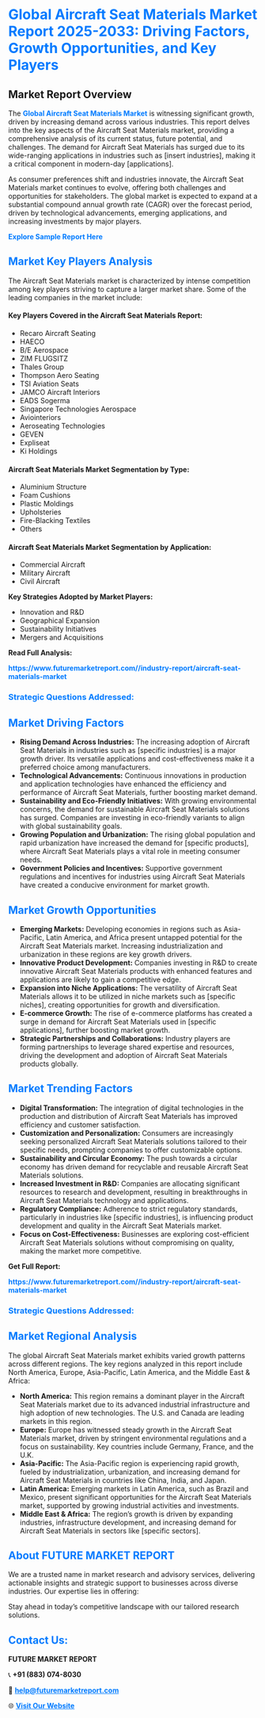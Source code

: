 <h1 style="color: #007BFF;">Global Aircraft Seat Materials Market Report 2025-2033: Driving Factors, Growth Opportunities, and Key Players</h1>

<section id="overview">
<h2>Market Report Overview</h2>
<p>The <a href="https://www.futuremarketreport.com//industry-report/aircraft-seat-materials-market" style="color: #007BFF; text-decoration: none;"><strong>Global Aircraft Seat Materials Market</strong></a> is witnessing significant growth, driven by increasing demand across various industries. This report delves into the key aspects of the Aircraft Seat Materials market, providing a comprehensive analysis of its current status, future potential, and challenges. The demand for Aircraft Seat Materials has surged due to its wide-ranging applications in industries such as [insert industries], making it a critical component in modern-day [applications].</p>
<p>As consumer preferences shift and industries innovate, the Aircraft Seat Materials market continues to evolve, offering both challenges and opportunities for stakeholders. The global market is expected to expand at a substantial compound annual growth rate (CAGR) over the forecast period, driven by technological advancements, emerging applications, and increasing investments by major players.</p>
</section>

<section id="overview">
<p><a href="https://www.futuremarketreport.com//request-sample/reportId=83720" style="color: #007BFF; text-decoration: none;"><strong>Explore Sample Report Here</strong></a></p>
</section>

<section id="key-players">
<h2 style="color: #007BFF;">Market Key Players Analysis</h2>
<p>The Aircraft Seat Materials market is characterized by intense competition among key players striving to capture a larger market share. Some of the leading companies in the market include:</p>
<h4>Key Players Covered in the Aircraft Seat Materials Report:</h4>
<ul><li>Recaro Aircraft Seating</li><li>HAECO</li><li>B/E Aerospace</li><li>ZIM FLUGSITZ</li><li>Thales Group</li><li>Thompson Aero Seating</li><li>TSI Aviation Seats</li><li>JAMCO Aircraft Interiors</li><li>EADS Sogerma</li><li>Singapore Technologies Aerospace</li><li>Aviointeriors</li><li>Aeroseating Technologies</li><li>GEVEN</li><li>Expliseat</li><li>Ki Holdings</li></ul>
<h4>Aircraft Seat Materials Market Segmentation by Type:</h4>
<ul><li>Aluminium Structure</li><li>Foam Cushions</li><li>Plastic Moldings</li><li>Upholsteries</li><li>Fire-Blacking Textiles</li><li>Others</li></ul>

<h4>Aircraft Seat Materials Market Segmentation by Application:</h4>
<ul><li>Commercial Aircraft</li><li>Military Aircraft</li><li>Civil Aircraft</li></ul>
<p><strong>Key Strategies Adopted by Market Players:</strong></p>
<ul>
<li>Innovation and R&D</li>
<li>Geographical Expansion</li>
<li>Sustainability Initiatives</li>
<li>Mergers and Acquisitions</li>
</ul>
</section>

<section>
<p><strong>Read Full Analysis: </strong></p><a href="https://www.futuremarketreport.com//industry-report/aircraft-seat-materials-market" style="color: #007BFF; text-decoration: none;"><strong>https://www.futuremarketreport.com//industry-report/aircraft-seat-materials-market</strong></a>
<h3 style="color: #007BFF;">Strategic Questions Addressed:</h3>
</section>

<section id="driving-factors">
<h2 style="color: #007BFF;">Market Driving Factors</h2>
<ul>
<li><strong>Rising Demand Across Industries:</strong> The increasing adoption of Aircraft Seat Materials in industries such as [specific industries] is a major growth driver. Its versatile applications and cost-effectiveness make it a preferred choice among manufacturers.</li>
<li><strong>Technological Advancements:</strong> Continuous innovations in production and application technologies have enhanced the efficiency and performance of Aircraft Seat Materials, further boosting market demand.</li>
<li><strong>Sustainability and Eco-Friendly Initiatives:</strong> With growing environmental concerns, the demand for sustainable Aircraft Seat Materials solutions has surged. Companies are investing in eco-friendly variants to align with global sustainability goals.</li>
<li><strong>Growing Population and Urbanization:</strong> The rising global population and rapid urbanization have increased the demand for [specific products], where Aircraft Seat Materials plays a vital role in meeting consumer needs.</li>
<li><strong>Government Policies and Incentives:</strong> Supportive government regulations and incentives for industries using Aircraft Seat Materials have created a conducive environment for market growth.</li>
</ul>
</section>

<section id="growth-opportunities">
<h2 style="color: #007BFF;">Market Growth Opportunities</h2>
<ul>
<li><strong>Emerging Markets:</strong> Developing economies in regions such as Asia-Pacific, Latin America, and Africa present untapped potential for the Aircraft Seat Materials market. Increasing industrialization and urbanization in these regions are key growth drivers.</li>
<li><strong>Innovative Product Development:</strong> Companies investing in R&D to create innovative Aircraft Seat Materials products with enhanced features and applications are likely to gain a competitive edge.</li>
<li><strong>Expansion into Niche Applications:</strong> The versatility of Aircraft Seat Materials allows it to be utilized in niche markets such as [specific niches], creating opportunities for growth and diversification.</li>
<li><strong>E-commerce Growth:</strong> The rise of e-commerce platforms has created a surge in demand for Aircraft Seat Materials used in [specific applications], further boosting market growth.</li>
<li><strong>Strategic Partnerships and Collaborations:</strong> Industry players are forming partnerships to leverage shared expertise and resources, driving the development and adoption of Aircraft Seat Materials products globally.</li>
</ul>
</section>

<section id="trending-factors">
<h2 style="color: #007BFF;">Market Trending Factors</h2>
<ul>
<li><strong>Digital Transformation:</strong> The integration of digital technologies in the production and distribution of Aircraft Seat Materials has improved efficiency and customer satisfaction.</li>
<li><strong>Customization and Personalization:</strong> Consumers are increasingly seeking personalized Aircraft Seat Materials solutions tailored to their specific needs, prompting companies to offer customizable options.</li>
<li><strong>Sustainability and Circular Economy:</strong> The push towards a circular economy has driven demand for recyclable and reusable Aircraft Seat Materials solutions.</li>
<li><strong>Increased Investment in R&D:</strong> Companies are allocating significant resources to research and development, resulting in breakthroughs in Aircraft Seat Materials technology and applications.</li>
<li><strong>Regulatory Compliance:</strong> Adherence to strict regulatory standards, particularly in industries like [specific industries], is influencing product development and quality in the Aircraft Seat Materials market.</li>
<li><strong>Focus on Cost-Effectiveness:</strong> Businesses are exploring cost-efficient Aircraft Seat Materials solutions without compromising on quality, making the market more competitive.</li>
</ul>
</section>

<section>
<p><strong>Get Full Report: </strong></p><a href="https://www.futuremarketreport.com//industry-report/aircraft-seat-materials-market" style="color: #007BFF; text-decoration: none;"><strong>https://www.futuremarketreport.com//industry-report/aircraft-seat-materials-market</strong></a>
<h3 style="color: #007BFF;">Strategic Questions Addressed:</h3>
</section>


<section id="regional-analysis">
<h2 style="color: #007BFF;">Market Regional Analysis</h2>
<p>The global Aircraft Seat Materials market exhibits varied growth patterns across different regions. The key regions analyzed in this report include North America, Europe, Asia-Pacific, Latin America, and the Middle East & Africa:</p>
<ul>
<li><strong>North America:</strong> This region remains a dominant player in the Aircraft Seat Materials market due to its advanced industrial infrastructure and high adoption of new technologies. The U.S. and Canada are leading markets in this region.</li>
<li><strong>Europe:</strong> Europe has witnessed steady growth in the Aircraft Seat Materials market, driven by stringent environmental regulations and a focus on sustainability. Key countries include Germany, France, and the U.K.</li>
<li><strong>Asia-Pacific:</strong> The Asia-Pacific region is experiencing rapid growth, fueled by industrialization, urbanization, and increasing demand for Aircraft Seat Materials in countries like China, India, and Japan.</li>
<li><strong>Latin America:</strong> Emerging markets in Latin America, such as Brazil and Mexico, present significant opportunities for the Aircraft Seat Materials market, supported by growing industrial activities and investments.</li>
<li><strong>Middle East & Africa:</strong> The region’s growth is driven by expanding industries, infrastructure development, and increasing demand for Aircraft Seat Materials in sectors like [specific sectors].</li>
</ul>
</section>

<footer>
<h2 style="color: #007BFF;">About FUTURE MARKET REPORT</h2>
<p>We are a trusted name in market research and advisory services, delivering actionable insights and strategic support to businesses across diverse industries. Our expertise lies in offering:</p>

<p>Stay ahead in today’s competitive landscape with our tailored research solutions.</p>

<h2 style="color: #007BFF;">Contact Us:</h2>
<p><strong>FUTURE MARKET REPORT</strong></p>
<p>📞 <strong>+91 (883) 074-8030</strong></p>
<p>📧 <strong><a href="mailto:help@futuremarketreport.com" style="color: #007BFF;">help@futuremarketreport.com</a></strong></p>
<p>🌐 <strong><a href="https://www.futuremarketreport.com/" style="color: #007BFF;">Visit Our Website</a></strong></p>
</footer>